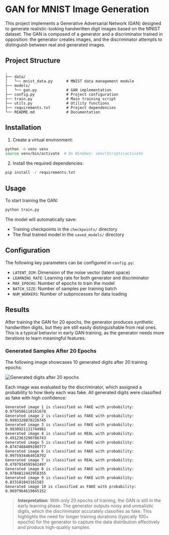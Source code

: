 # GAN for MNIST Image Generation

This project implements a Generative Adversarial Network (GAN) designed to generate realistic-looking handwritten digit images based on the MNIST dataset. The GAN is composed of a generator and a discriminator trained in opposition: the generator creates images, and the discriminator attempts to distinguish between real and generated images.

## Project Structure

```
.
├── data/
│   └── mnist_data.py      # MNIST data management module
├── models/
│   └── gan.py             # GAN implementation
├── config.py              # Project configuration
├── train.py               # Main training script
├── utils.py               # Utility functions
├── requirements.txt       # Project dependencies
└── README.md              # Documentation
```

## Installation

1. Create a virtual environment:
```bash
python -m venv venv
source venv/bin/activate  # On Windows: venv\Scripts\activate
```

2. Install the required dependencies:
```bash
pip install -r requirements.txt
```

## Usage

To start training the GAN:
```bash
python train.py
```

The model will automatically save:
- Training checkpoints in the `checkpoints/` directory
- The final trained model in the `saved_models/` directory

## Configuration

The following key parameters can be configured in `config.py`:
- `LATENT_DIM`: Dimension of the noise vector (latent space)
- `LEARNING_RATE`: Learning rate for both generator and discriminator
- `MAX_EPOCHS`: Number of epochs to train the model
- `BATCH_SIZE`: Number of samples per training batch
- `NUM_WORKERS`: Number of subprocesses for data loading

## Results

After training the GAN for 20 epochs, the generator produces synthetic handwritten digits, but they are still easily distinguishable from real ones. This is a typical behavior in early GAN training, as the generator needs more iterations to learn meaningful features.

### Generated Samples After 20 Epochs

The following image showcases 10 generated digits after 20 training epochs:

![Generated digits after 20 epochs](https://github.com/user-attachments/assets/3ea5eeb7-c61a-4459-b6cc-f97b3875c3f0)


Each image was evaluated by the discriminator, which assigned a probability to how likely each was fake. All generated digits were classified as fake with high confidence:

```
Generated image 1 is classified as FAKE with probability: 0.9759586118161678
Generated image 2 is classified as FAKE with probability: 0.9993320878226745
Generated image 3 is classified as FAKE with probability: 0.9930921131744981
Generated image 4 is classified as REAL with probability: 0.4912363290786743
Generated image 5 is classified as FAKE with probability: 0.8747488409280777
Generated image 6 is classified as FAKE with probability: 0.9975934464018792
Generated image 7 is classified as REAL with probability: 0.4707934595942497
Generated image 8 is classified as FAKE with probability: 0.9784812442958355
Generated image 9 is classified as FAKE with probability: 0.833181843161583
Generated image 10 is classified as FAKE with probability: 0.9697964619845152
```

> **Interpretation**: With only 20 epochs of training, the GAN is still in the early learning phase. The generator outputs noisy and unrealistic digits, which the discriminator accurately classifies as fake. This highlights the need for longer training durations (typically 100+ epochs) for the generator to capture the data distribution effectively and produce high-quality samples.

